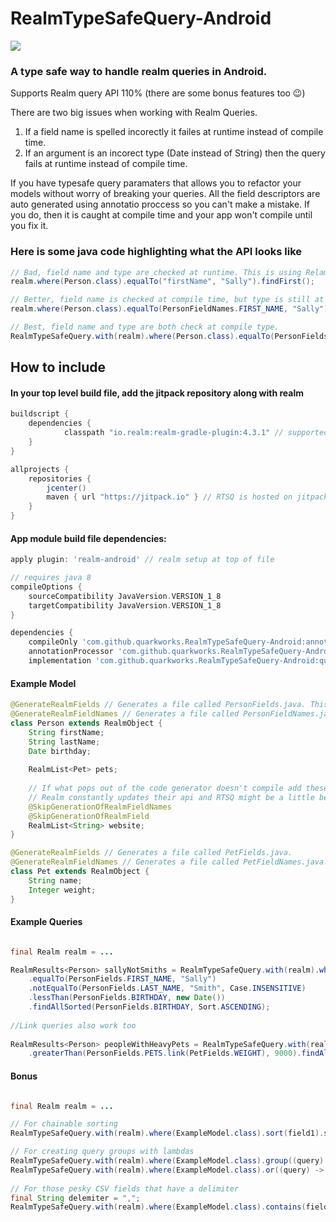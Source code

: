 # RealmTypeSafeQuery-Android
[![](https://jitpack.io/v/QuarkWorks/RealmTypeSafeQuery-Android.svg)](https://jitpack.io/#QuarkWorks/RealmTypeSafeQuery-Android)


### A type safe way to handle realm queries in Android.
Supports Realm query API 110% (there are some bonus features too 😉)

There are two big issues when working with Realm Queries.
1) If a field name is spelled incorectly it failes at runtime instead of compile time.
2) If an argument is an incorect type (Date instead of String) then the query fails at runtime instead of compile time.

If you have typesafe query paramaters that allows you to refactor your models without worry of breaking your queries.
All the field descriptors are auto generated using annotatio proccess so you can't make a mistake. 
If you do, then it is caught at compile time and your app won't compile until you fix it.

### Here is some java code highlighting what the API looks like
```java
// Bad, field name and type are checked at runtime. This is using Relam the defualt way.
realm.where(Person.class).equalTo("firstName", "Sally").findFirst();

// Better, field name is checked at compile time, but type is still at runtime.
realm.where(Person.class).equalTo(PersonFieldNames.FIRST_NAME, "Sally").findFirst();

// Best, field name and type are both check at compile type.
RealmTypeSafeQuery.with(realm).where(Person.class).equalTo(PersonFields.FIRST_NAME, "Sally").findFirst();
```

## How to include

#### In your top level build file, add the jitpack repository along with realm
```groovy
buildscript {
    dependencies {
            classpath "io.realm:realm-gradle-plugin:4.3.1" // supported version of realm
    }
}

allprojects {
    repositories {
        jcenter()
        maven { url "https://jitpack.io" } // RTSQ is hosted on jitpack
    }
}
```

#### App module build file dependencies:
```groovy
apply plugin: 'realm-android' // realm setup at top of file

// requires java 8
compileOptions {
    sourceCompatibility JavaVersion.VERSION_1_8
    targetCompatibility JavaVersion.VERSION_1_8
}

dependencies {
    compileOnly 'com.github.quarkworks.RealmTypeSafeQuery-Android:annotations:{{version_number}}' // annotations
    annotationProcessor 'com.github.quarkworks.RealmTypeSafeQuery-Android:annotationprocessor:{{version_number}}' // annotation processor
    implementation 'com.github.quarkworks.RealmTypeSafeQuery-Android:query:{{version_number}}'  // query dsl
```

#### Example Model
```java
@GenerateRealmFields // Generates a file called PersonFields.java. This is a RTSQ annotation.
@GenerateRealmFieldNames // Generates a file called PersonFieldNames.java This is a RTSQ annotation.
class Person extends RealmObject {
    String firstName;
    String lastName;
    Date birthday;
    
    RealmList<Pet> pets;
    
    // If what pops out of the code generator doesn't compile add these annotations.
    // Realm constantly updates their api and RTSQ might be a little behind.
    @SkipGenerationOfRealmFieldNames
    @SkipGenerationOfRealmField  
    RealmList<String> website;
}

@GenerateRealmFields // Generates a file called PetFields.java.
@GenerateRealmFieldNames // Generates a file called PetFieldNames.java.
class Pet extends RealmObject {
    String name;
    Integer weight;
}
```

#### Example Queries

```java

final Realm realm = ...

RealmResults<Person> sallyNotSmiths = RealmTypeSafeQuery.with(realm).where(Person.class)
    .equalTo(PersonFields.FIRST_NAME, "Sally")
    .notEqualTo(PersonFields.LAST_NAME, "Smith", Case.INSENSITIVE)
    .lessThan(PersonFields.BIRTHDAY, new Date())
    .findAllSorted(PersonFields.BIRTHDAY, Sort.ASCENDING);
    
//Link queries also work too
 
RealmResults<Person> peopleWithHeavyPets = RealmTypeSafeQuery.with(realm).where(Person.class)
    .greaterThan(PersonFields.PETS.link(PetFields.WEIGHT), 9000).findAll();
```

#### Bonus
 
```java

final Realm realm = ...

// For chainable sorting 
RealmTypeSafeQuery.with(realm).where(ExampleModel.class).sort(field1).sort(field3).sort(field2).findAll();

// For creating query groups with lambdas
RealmTypeSafeQuery.with(realm).where(ExampleModel.class).group((query) -> {}).findAll();
RealmTypeSafeQuery.with(realm).where(ExampleModel.class).or((query) -> {}).findAll();
  
// For those pesky CSV fields that have a delimiter
final String delemiter = ",";
RealmTypeSafeQuery.with(realm).where(ExampleModel.class).contains(field, value, delemiter).findAll();  
```
